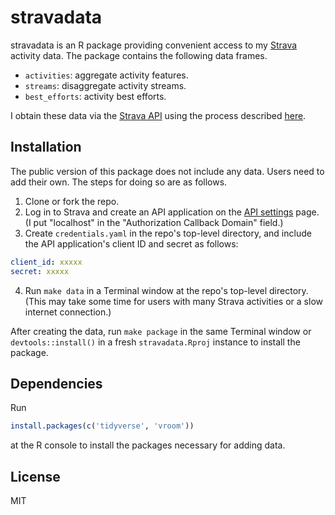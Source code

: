 # stravadata

stravadata is an R package providing convenient access to my [Strava](https://www.strava.com/) activity data.
The package contains the following data frames.

* `activities`: aggregate activity features.
* `streams`: disaggregate activity streams.
* `best_efforts`: activity best efforts.

I obtain these data via the [Strava API](https://developers.strava.com) using the process described [here](https://bldavies.com/blog/accessing-strava-api/).

## Installation

The public version of this package does not include any data.
Users need to add their own.
The steps for doing so are as follows.

1. Clone or fork the repo.
2. Log in to Strava and create an API application on the [API settings](https://www.strava.com/settings/api) page.
  (I put "localhost" in the "Authorization Callback Domain" field.)
3. Create `credentials.yaml` in the repo's top-level directory, and include the API application's client ID and secret as follows:
  ```yaml
  client_id: xxxxx
  secret: xxxxx
  ```
4. Run `make data` in a Terminal window at the repo's top-level directory.
  (This may take some time for users with many Strava activities or a slow internet connection.)

After creating the data, run `make package` in the same Terminal window or `devtools::install()` in a fresh `stravadata.Rproj` instance to install the package.

## Dependencies

Run

```r
install.packages(c('tidyverse', 'vroom'))
```

at the R console to install the packages necessary for adding data.


## License

MIT
